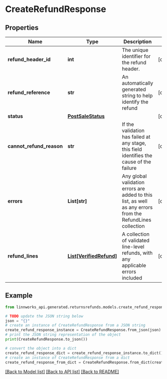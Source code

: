 # CreateRefundResponse


## Properties

Name | Type | Description | Notes
------------ | ------------- | ------------- | -------------
**refund_header_id** | **int** | The unique identifier for the refund header. | [optional] 
**refund_reference** | **str** | An automatically generated string to help identify the refund | [optional] 
**status** | [**PostSaleStatus**](PostSaleStatus.md) |  | [optional] 
**cannot_refund_reason** | **str** | If the validation has failed at any stage, this field identifies the cause of the failure | [optional] 
**errors** | **List[str]** | Any global validation errors are added to this list, as well as any errors from the RefundLines collection | [optional] 
**refund_lines** | [**List[VerifiedRefund]**](VerifiedRefund.md) | A collection of validated line-level refunds, with any applicable errors included | [optional] 

## Example

```python
from linnworks_api.generated.returnsrefunds.models.create_refund_response import CreateRefundResponse

# TODO update the JSON string below
json = "{}"
# create an instance of CreateRefundResponse from a JSON string
create_refund_response_instance = CreateRefundResponse.from_json(json)
# print the JSON string representation of the object
print(CreateRefundResponse.to_json())

# convert the object into a dict
create_refund_response_dict = create_refund_response_instance.to_dict()
# create an instance of CreateRefundResponse from a dict
create_refund_response_from_dict = CreateRefundResponse.from_dict(create_refund_response_dict)
```
[[Back to Model list]](../README.md#documentation-for-models) [[Back to API list]](../README.md#documentation-for-api-endpoints) [[Back to README]](../README.md)


